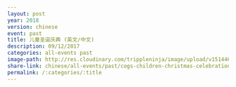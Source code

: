 ```yaml
---
layout: post
year: 2018
version: chinese
event: past
title: 儿童圣诞庆典 (英文/中文)
description: 09/12/2017
categories: all-events past
image-path: http://res.cloudinary.com/trippleninja/image/upload/v1514464583/Children%20Christmas%20Celebration%2017/22.jpg
share-link: chinese/all-events/past/cogs-children-christmas-celebration
permalink: /:categories/:title
---
```

